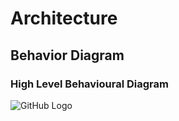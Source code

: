 # Architecture

## Behavior Diagram

### High Level Behavioural Diagram

![GitHub Logo](/High_level_Behavioural.png)

 
